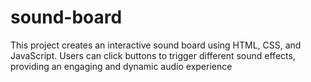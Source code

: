 # sound-board
This project creates an interactive sound board using HTML, CSS, and JavaScript. Users can click buttons to trigger different sound effects, providing an engaging and dynamic audio experience

